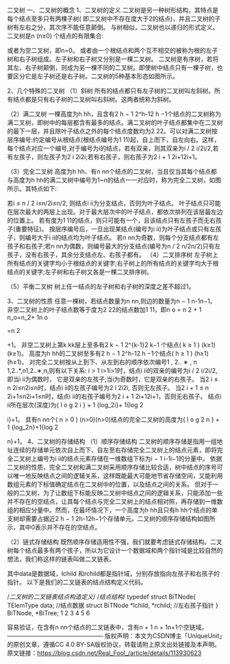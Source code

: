 二叉树
一、二叉树的概念
1、二叉树的定义
二叉树是另一种树形结构，其特点是每个结点至多只有两棵子树( 即二叉树中不存在度大于2的结点)，并且二叉树的子树有左右之分，其次序不能任意颠倒。
与树相似，二叉树也以递归的形式定义。二叉树是n (n≥0) 个结点的有限集合:

或者为空二叉树，即n=0。
或者由一个根结点和两个互不相交的被称为根的左子树和右子树组成。左子树和右子树又分别是一棵二叉树。
二叉树是有序树，若将其左、右子树颠倒，则成为另一棵不同的二叉树。即使树中结点只有一棵子树，也要区分它是左子树还是右子树。二叉树的5种基本形态如图所示。


2、几个特殊的二叉树
（1）斜树
所有的结点都只有左子树的二叉树叫左斜树。所有结点都是只有右子树的二叉树叫右斜树。这两者统称为斜树。

（2）满二叉树
一棵高度为h hh，且含有2 h − 1 2^h-12 
h
 −1个结点的二叉树称为满二叉树，即树中的每层都含有最多的结点。满二叉树的叶子结点都集中在二叉树的最下一层，并且除叶子结点之外的每个结点度数均为2 22。可以对满二叉树按层序编号:约定编号从根结点(根结点编号为1 11)起，自上而下，自左向右。这样，每个结点对应一个编号,对于编号为i的结点，若有双亲，则其双亲为i / 2 i/2i/2,若有左孩子，则左孩子为2 i 2i2i;若有右孩子，则右孩子为2 i + 1 2i+12i+1。


（3）完全二叉树
高度为h hh、有n nn个结点的二叉树，当且仅当其每个结点都与高度为h hh的满二叉树中编号为1~n的结点一一对应时，称为完全二叉树，如图所示。其特点如下:


若i ≤ n / 2 i≤n/2i≤n/2, 则结点i ii为分支结点，否则为叶子结点。
叶子结点只可能在层次最大的两层上出现。对于最大层次中的叶子结点，都依次排列在该层最左边的位置上。
若有度为1 11的结点，则只可能有一个，且该结点只有左孩子而无右孩子(重要特征)。
按层序编号后，一旦出现某结点(编号为i ii)为叶子结点或只有左孩子，则编号大于i ii的结点均为叶子结点。
若n nn为奇数，则每个分支结点都有左孩子和右孩子;若n nn为偶数，则编号最大的分支结点(编号为n / 2 n/2n/2)只有左孩子，没有右孩子，其余分支结点左、右孩子都有。
（4）二叉排序树
左子树上所有结点的关键字均小于根结点的关键字;右子树上的所有结点的关键字均大于根结点的关键字;左子树和右子树又各是一棵二叉排序树。

（5）平衡二叉树
树上任一结点的左子树和右子树的深度之差不超过1。

3、二叉树的性质
任意一棵树，若结点数量为n nn,则边的数量为n − 1 n-1n−1。
非空二叉树上的叶子结点数等于度为2 22的结点数加1 11，即n o = n 2 + 1 n_o=n_2+ 1n 
o

 =n 
2

 +1。
非空二叉树上第k kk层上至多有2 k − 1 2^{k-1}2 
k−1
 个结点( k ≥ 1 ) (k≥1)(k≥1)。
高度为h hh的二叉树至多有2 h − 1 2^h-12 
h
 −1个结点( h ≥ 1 ) (h≥1)(h≥1)。
对完全二叉树按从上到下、从左到右的顺序依次编号1 , 2.. ∗ , n 1,2..*,n1,2..∗,n,则有以下关系:
i > 1 i>1i>1时，结点i ii的双亲的编号为i / 2 i/2i/2,即当i ii为偶数时， 它是双亲的左孩子;当i为奇数时，它是双亲的右孩子。
当2 i ≤ n 2i≤n2i≤n时，结点i ii的左孩子编号为2 i 2i2i, 否则无左孩子。
当2 i + 1 ≤ n 2i+1≤n2i+1≤n时，结点i ii的右孩子编号为2 i + 1 2i+12i+1，否则无右孩子。
结点i ii所在层次(深度)为{ l o g 2 i } + 1 \{log_2i\}+ 1{log 
2

 i}+1。
具有n nn个( n > 0 ) (n>0)(n>0)结点的完全二叉树的高度为{ l o g 2 n } + 1 \{log_2n\}+1{log 
2

 n}+1。
4、二叉树的存储结构
（1）顺序存储结构
二叉树的顺序存储是指用一组地址连续的存储单元依次自上而下、自左至右存储完全二叉树上的结点元素，即将完全二叉树上编号为i ii的结点元素存储在一维数组下标为i − 1 i-1i−1的分量中。
依据二叉树的性质，完全二叉树和满二叉树采用顺序存储比较合适，树中结点的序号可以唯一地反映结点之间的逻辑关系，这样既能最大可能地节省存储空间，又能利用数组元素的下标值确定结点在二叉树中的位置，以及结点之间的关系。
但对于一般的二叉树，为了让数组下标能反映二叉树中结点之间的逻辑关系，只能添加一些并不存在的空结点，让其每个结点与完全二叉树上的结点相对照，再存储到一维数组的相应分量中。然而，在最坏情况下，一个高度为h hh且只有h hh个结点的单支树却需要占据近2 h − 1 2h-12h−1个存储单元。二叉树的顺序存储结构如图所示，其中0表示并不存在的空结点。


（2）链式存储结构
既然顺序存储适用性不强，我们就要考虑链式存储结构。二叉树每个结点最多有两个孩子，所以为它设计一个数据域和两个指针域是比较自然的想法，我们称这样的链表叫做二叉链表。

其中data是数据域，lchild 和rchild都是指针域，分别存放指向左孩子和右孩子的指针。
以下是我们的二叉链表的结点结构定义代码。

/*二叉树的二叉链表结点构造定义*/
/*结点结构*/
typedef struct BiTNode{
	TElemType data;	//结点数据
	struct BiTNode *lchild, *rchild;	//左右孩子指针
} BiTNode, *BiTree;
1
2
3
4
5
6

容易验证，在含有n nn个结点的二叉链表中，含有n + 1 n + 1n+1个空链域。
————————————————
版权声明：本文为CSDN博主「UniqueUnit」的原创文章，遵循CC 4.0 BY-SA版权协议，转载请附上原文出处链接及本声明。
原文链接：https://blog.csdn.net/Real_Fool_/article/details/113930623